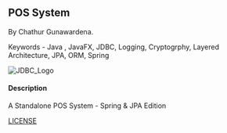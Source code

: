 ## POS System

By Chathur Gunawardena.

Keywords - Java , JavaFX, JDBC, Logging, Cryptogrphy, Layered Architecture, JPA, ORM, Spring

![JDBC_Logo](https://upload.wikimedia.org/wikipedia/en/thumb/3/30/Java_programming_language_logo.svg/141px-Java_programming_language_logo.svg.png)

#### Description

A Standalone POS System - Spring & JPA Edition

[LICENSE](LICENSE)
